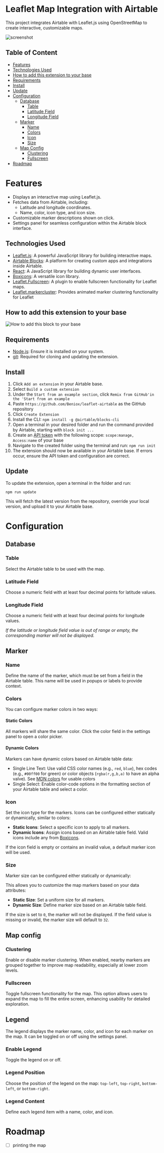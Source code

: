 # Leaflet Map Integration with Airtable

This project integrates Airtable with Leaflet.js using OpenStreetMap to create interactive, customizable maps.

![screenshot](media/airtable.png)

## Table of Content
- [Features](#features)
- [Technologies Used](#technologies-used)
- [How to add this extension to your base](#how-to-add-this-extension-to-your-base)
- [Requirements](#requirements)
- [Install](#install)
- [Update](#update)
- [Configuration](#configuration)
  - [Database](#database)
    - [Table](#table)
    - [Latitude Field](#latitude-field)
    - [Longitude Field](#longitude-field)
  - [Marker](#marker)
    - [Name](#name)
    - [Colors](#colors)
    - [Icon](#icon)
    - [Size](#size)
  - [Map Config](#map-config)
    - [Clustering](#clustering)
    - [Fullscreen](#fullscreen)
- [Roadmap](#roadmap)
# Features
- Displays an interactive map using Leaflet.js.
- Fetches data from Airtable, including:
  - Latitude and longitude coordinates.
  - Name, color, icon type, and icon size.
- Customizable marker descriptions shown on click.
- Settings panel for seamless configuration within the Airtable block interface.



## Technologies Used
- [Leaflet.js](https://leafletjs.com/): A powerful JavaScript library for building interactive maps.
- [Airtable Blocks](https://airtable.com/developers/blocks): A platform for creating custom apps and integrations inside Airtable.
- [React](https://react.dev/): A JavaScript library for building dynamic user interfaces.
- [Boxicons](https://boxicons.com/): A versatile icon library.
- [Leaflet.Fullscreen](https://github.com/Leaflet/Leaflet.fullscreen): A plugin to enable fullscreen functionality for Leaflet maps.
- [Leaflet.markercluster](https://github.com/Leaflet/Leaflet.markercluster): Provides animated marker clustering functionality for Leaflet



## How to add this extension to your base

![How to add this block to your base](media/installing.png)

## Requirements
- [Node.js](https://nodejs.org/en/download): Ensure it is installed on your system.
- [git](https://git-scm.com/): Required for cloning and updating the extension.

## Install

1. Click `Add an extension` in your Airtable base.
2. Select `Build a custom extension`
3. Under the `Start from an example section`, click `Remix from GitHub'in the 'Start from an example`
4. Paste `https://github.com/Beniox/leaflet-airtable` as the GitHub repository
5. Click `Create Extension`
6. Install the CLI: `npm install -g @airtable/blocks-cli`
7. Open a terminal in your desired folder and run the command provided by Airtable, starting with `block init ...`
8. Create an [API token](https://airtable.com/create/tokens) with the following scope: `scope:manage, Access:name` of your base
9. Navigate to the created folder using the terminal and run: `npm run init`
10. The extension should now be available in your Airtable base. If errors occur, ensure the API token and configuration are correct.

## Update

To update the extension, open a terminal in the folder and run:
```npm
npm run update
```
This will fetch the latest version from the repository, override your local version, and upload it to your Airtable base.


# Configuration

## Database
### Table
Select the Airtable table to be used with the map.

### Latitude Field
Choose a numeric field with at least four decimal points for latitude values.

### Longitude Field
Choose a numeric field with at least four decimal points for longitude values.

*If the latitude or longitude field value is out of range or empty, the corresponding marker will not be displayed.*

## Marker
### Name
Define the name of the marker, which must be set from a field in the Airtable table. This name will be used in popups or labels to provide context.
### Colors
You can configure marker colors in two ways:
#### Static Colors
All markers will share the same color. Click the color field in the settings panel to open a color picker.

#### Dynamic Colors
Markers can have dynamic colors based on Airtable table data:
- Single Line Text: Use valid CSS color names (e.g., `red`, `blue`), hex codes (e.g., `#00ff00` for green) or color objects (`rgba(r,g,b,a)` to have an alpha valve). See [MDN colors](https://developer.mozilla.org/en-US/docs/Web/CSS/color_value) for usable colors
- Single Select: Enable color-code options in the formatting section of your Airtable table and select a color.

### Icon
Set the icon type for the markers. Icons can be configured either statically or dynamically, similar to colors:

- **Static Icons**: Select a specific icon to apply to all markers.
- **Dynamic Icons**: Assign icons based on an Airtable table field. Valid icons include any from [Boxicons](https://boxicons.com/).

If the icon field is empty or contains an invalid value, a default marker icon will be used.

### Size

Marker size can be configured either statically or dynamically:

This allows you to customize the map markers based on your data attributes:

- **Static Size**: Set a uniform size for all markers.
- **Dynamic Size**: Define marker size based on an Airtable table field.

If the size is set to `0`, the marker will not be displayed. If the field value is missing or invalid, the marker size will default to `32`.


## Map config
### Clustering
Enable or disable marker clustering. When enabled, nearby markers are grouped together to improve map readability, especially at lower zoom levels.

### Fullscreen

Toggle fullscreen functionality for the map. This option allows users to expand the map to fill the entire screen, enhancing usability for detailed exploration.

## Legend
The legend displays the marker name, color, and icon for each marker on the map. It can be toggled on or off using the settings panel.

### Enable Legend
Toggle the legend on or off.

### Legend Position
Choose the position of the legend on the map: `top-left`, `top-right`, `bottom-left`, or `bottom-right`.

### Legend Content

Define each legend item with a name, color, and icon.


# Roadmap
- [ ] printing the map